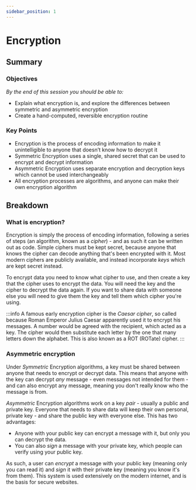 ```yaml
---
sidebar_position: 1
---
```


# Encryption

## Summary

### Objectives
*By the end of this session you should be able to:*
* Explain what encryption is, and explore the differences between symmetric and asymmetric encryption
* Create a hand-computed, reversible encryption routine

### Key Points
* Encryption is the process of encoding information to make it unintelligible to anyone that doesn’t know how to decrypt it
* Symmetric Encryption uses a single, shared secret that can be used to encrypt and decrypt information
* Asymmetric Encryption uses separate encryption and decryption keys which cannot be used interchangeably
* All encryption processes are algorithms, and anyone can make their own encryption algorithm

## Breakdown
### What is encryption?
Encryption is simply the process of encoding information, following a series of steps (an algorithm, known as a *cipher*) - and as such it can be written out as code. Simple ciphers must be kept secret, because anyone that knows the cipher can decode anything that's been encrypted with it. Most modern ciphers are publicly available, and instead incorporate *keys* which are kept secret instead.

To encrypt data you need to know what cipher to use, and then create a key that the cipher uses to encrypt the data. You will need the key and the cipher to decrypt the data again. If you want to share data with someone else you will need to give them the key and tell them which cipher you're using.

:::info
A famous early encryption cipher is the *Caesar cipher*, so called because Roman Emperor Julius Caesar apparently used it to encrypt his messages. A number would be agreed with the recipient, which acted as a key. The cipher would then substitute each letter by the one that many letters down the alphabet. This is also known as a ROT (ROTate) cipher.
:::

### Asymmetric encryption
Under *Symmetric* Encryption algorithms, a key must be shared between anyone that needs to encrypt or decrypt data. This means that anyone with the key can decrypt _any_ message - even messages not intended for them - and can also encrypt any message, meaning you don't really know who the message is from.

*Asymmetric* Encryption algorithms work on a key *pair* - usually a public and private key. Everyone that needs to share data will keep their own personal, private key - and share the public key with everyone else. This has two advantages:
* Anyone with your public key can encrypt a message with it, but only you can decrypt the data.
* You can also *sign* a message with your private key, which people can verify using your public key.

As such, a user can *encrypt* a message with your public key (meaning only you can read it) and *sign* it with their private key (meaning you know it's from them). This system is used extensively on the modern internet, and is the basis for secure websites.